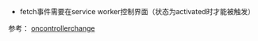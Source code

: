 + fetch事件需要在service worker控制界面（状态为activated时才能被触发）

参考：
[oncontrollerchange](https://developer.mozilla.org/en-US/docs/Web/API/ServiceWorkerContainer/oncontrollerchange)
